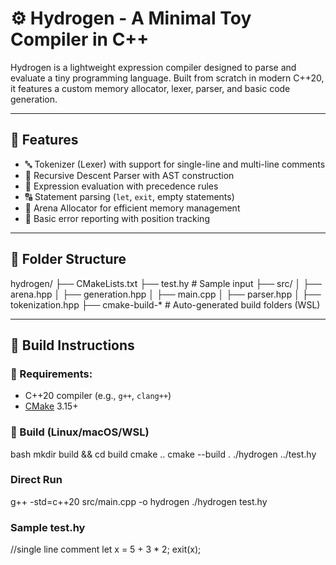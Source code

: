 # ⚙️ Hydrogen - A Minimal Toy Compiler in C++

Hydrogen is a lightweight expression compiler designed to parse and evaluate a tiny programming language. Built from scratch in modern C++20, it features a custom memory allocator, lexer, parser, and basic code generation.

---

## 🚀 Features

- 🔤 Tokenizer (Lexer) with support for single-line and multi-line comments
- 🌳 Recursive Descent Parser with AST construction
- 🧠 Expression evaluation with precedence rules
- 🔠 Statement parsing (`let`, `exit`, empty statements)
- 🧹 Arena Allocator for efficient memory management
- 🛑 Basic error reporting with position tracking

---

## 📁 Folder Structure

hydrogen/
├── CMakeLists.txt
├── test.hy # Sample input
├── src/
│ ├── arena.hpp
│ ├── generation.hpp
│ ├── main.cpp
│ ├── parser.hpp
│ ├── tokenization.hpp
├── cmake-build-* # Auto-generated build folders (WSL)

---

## 🔧 Build Instructions

### 📌 Requirements:
- C++20 compiler (e.g., `g++`, `clang++`)
- [CMake](https://cmake.org/) 3.15+

### 🧱 Build (Linux/macOS/WSL)

bash
mkdir build && cd build
cmake ..
cmake --build .
./hydrogen ../test.hy

### Direct Run
g++ -std=c++20 src/main.cpp -o hydrogen
./hydrogen test.hy

### Sample test.hy
//single line comment
let x = 5 + 3 * 2;
exit(x);
